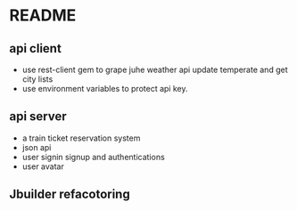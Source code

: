 # README

## api client
* use rest-client gem to grape juhe weather api
update temperate and get city lists
* use environment variables to protect api key.
## api server

 * a train ticket reservation system
 * json api
 * user signin signup and authentications
 * user avatar

 ## Jbuilder refacotoring  
